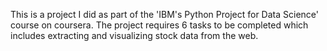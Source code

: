 This is a project I did as part of the 'IBM's Python Project for Data Science' course on coursera. The project requires 6 tasks to be completed which includes extracting and visualizing stock data from the web.
